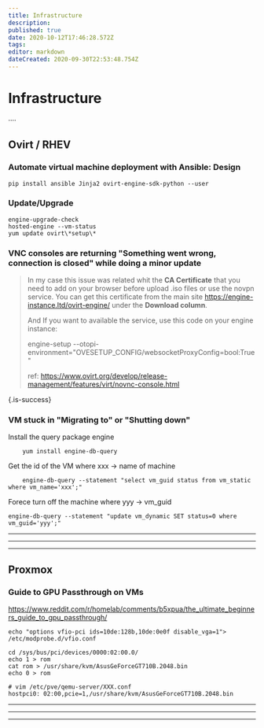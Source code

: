 ```yaml
---
title: Infrastructure
description: 
published: true
date: 2020-10-12T17:46:28.572Z
tags: 
editor: markdown
dateCreated: 2020-09-30T22:53:48.754Z
---
```


# Infrastructure
····


## Ovirt / RHEV


### Automate virtual machine deployment with Ansible: Design


```
pip install ansible Jinja2 ovirt-engine-sdk-python --user
```


### Update/Upgrade

```
engine-upgrade-check
hosted-engine --vm-status
yum update ovirt\*setup\*
```

### VNC consoles are returning "Something went wrong, connection is closed" while doing a minor update

> In my case this issue was related whit the **CA Certificate** that you need to add on your browser before upload .iso files or use the novpn service. You can get this certificate from the main site https://engine-instance.ltd/ovirt-engine/ under the **Download column**.
> 
> And If you want to available the service, use this code on your engine instance:
> 
> engine-setup --otopi-environment="OVESETUP_CONFIG/websocketProxyConfig=bool:True"
> 
> ref: https://www.ovirt.org/develop/release-management/features/virt/novnc-console.html
> 
{.is-success}


### VM stuck in "Migrating to" or "Shutting down"


Install the query package engine

```
    yum install engine-db-query
```

Get the id of the VM where xxx  → name of machine

```
    engine-db-query --statement "select vm_guid status from vm_static where vm_name='xxx';"
```

Forece turn off the machine where yyy → vm_guid

```
engine-db-query --statement "update vm_dynamic SET status=0 where vm_guid='yyy';"
```




---
---
---




## Proxmox

### Guide to GPU Passthrough on VMs
https://www.reddit.com/r/homelab/comments/b5xpua/the_ultimate_beginners_guide_to_gpu_passthrough/

```
echo "options vfio-pci ids=10de:128b,10de:0e0f disable_vga=1"> /etc/modprobe.d/vfio.conf

cd /sys/bus/pci/devices/0000:02:00.0/
echo 1 > rom
cat rom > /usr/share/kvm/AsusGeForceGT710B.2048.bin
echo 0 > rom
```
```
# vim /etc/pve/qemu-server/XXX.conf
hostpci0: 02:00,pcie=1,/usr/share/kvm/AsusGeForceGT710B.2048.bin
```


---
---
---






